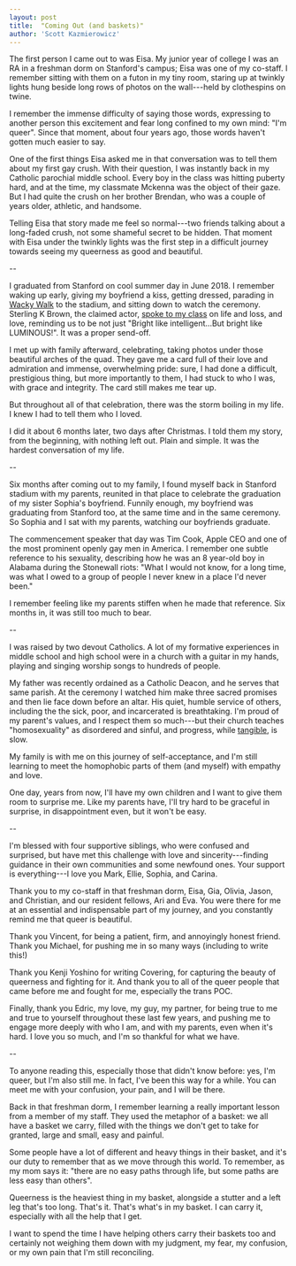 ```yaml
---
layout: post
title:  "Coming Out (and baskets)"
author: 'Scott Kazmierowicz'
---
```


The first person I came out to was Eisa. My junior year of college I was an RA in a freshman dorm on Stanford's campus; Eisa was one of my co-staff. I remember sitting with them on a futon in my tiny room, staring up at twinkly lights hung beside long rows of photos on the wall---held by clothespins on twine.

I remember the immense difficulty of saying those words, expressing to another person this excitement and fear long confined to my own mind: "I'm queer". Since that moment, about four years ago, those words haven't gotten much easier to say.

One of the first things Eisa asked me in that conversation was to tell them about my first gay crush. With their question, I was instantly back in my Catholic parochial middle school. Every boy in the class was hitting puberty hard, and at the time, my classmate Mckenna was the object of their gaze. But I had quite the crush on her brother Brendan, who was a couple of years older, athletic, and handsome. 

Telling Eisa that story made me feel so normal---two friends talking about a long-faded crush, not some shameful secret to be hidden. That moment with Eisa under the twinkly lights was the first step in a difficult journey towards seeing my queerness as good and beautiful. 

--

I graduated from Stanford on cool summer day in June 2018. I remember waking up early, giving my boyfriend a kiss, getting dressed, parading in [Wacky Walk](https://news.stanford.edu/2018/06/08/wacky-walk/) to the stadium, and sitting down to watch the ceremony. Sterling K Brown, the claimed actor, [spoke to my class](https://news.stanford.edu/2018/06/17/2018-commencement-speech-stanford-alumnus-sterling-k-brown/) on life and loss, and love, reminding us to be not just "Bright like intelligent...But bright like LUMINOUS!". It was a proper send-off.

I met up with family afterward, celebrating, taking photos under those beautiful arches of the quad. They gave me a card full of their love and admiration and immense, overwhelming pride: sure, I had done a difficult, prestigious thing, but more importantly to them, I had stuck to who I was, with grace and integrity. The card still makes me tear up.

But throughout all of that celebration, there was the storm boiling in my life. I knew I had to tell them who I loved. 

I did it about 6 months later, two days after Christmas. I told them my story, from the beginning, with nothing left out. Plain and simple. It was the hardest conversation of my life. 

--

Six months after coming out to my family, I found myself back in Stanford stadium with my parents, reunited in that place to celebrate the graduation of my sister Sophia's boyfriend. Funnily enough, my boyfriend was graduating from Stanford too, at the same time and in the same ceremony.  So Sophia and I sat with my parents, watching our boyfriends graduate.

The commencement speaker that day was Tim Cook, Apple CEO and one of the most prominent openly gay men in America. I remember one subtle reference to his sexuality, describing how he was an 8 year-old boy in Alabama during the Stonewall riots: "What I would not know, for a long time, was what I owed to a group of people I never knew in a place I'd never been." 

I remember feeling like my parents stiffen when he made that reference. Six months in, it was still too much to bear.

--

I was raised by two devout Catholics. A lot of my formative experiences in middle school and high school were in a church with a guitar in my hands, playing and singing worship songs to hundreds of people. 

My father was recently ordained as a Catholic Deacon, and he serves that same parish. At the ceremony I watched him make three sacred promises and then lie face down before an altar. His quiet, humble service of others, including the the sick, poor, and incarcerated is breathtaking. I'm proud of my parent's values, and I respect them so much---but their church teaches "homosexuality" as disordered and sinful, and progress, while [tangible](https://www.nytimes.com/2020/10/21/world/europe/pope-francis-same-sex-civil-unions.html), is slow.

My family is with me on this journey of self-acceptance, and I'm still learning to meet the homophobic parts of them (and myself) with empathy and love.

One day, years from now, I'll have my own children and I want to give them room to surprise me. Like my parents have, I'll try hard to be graceful in surprise, in disappointment even, but it won't be easy.

--

I'm blessed with four supportive siblings, who were confused and surprised, but have met this challenge with love and sincerity---finding guidance in their own communities and some newfound ones. Your support is everything---I love you Mark, Ellie, Sophia, and Carina.

Thank you to my co-staff in that freshman dorm, Eisa, Gia, Olivia, Jason, and Christian, and our resident fellows, Ari and Eva. You were there for me at an essential and indispensable part of my journey, and you constantly remind me that queer is beautiful.

Thank you Vincent, for being a patient, firm, and annoyingly honest friend. Thank you Michael, for pushing me in so many ways (including to write this!)

Thank you Kenji Yoshino for writing Covering, for capturing the beauty of queerness and fighting for it. And thank you to all of the queer people that came before me and fought for me, especially the trans POC.

Finally, thank you Edric, my love, my guy, my partner, for being true to me and true to yourself throughout these last few years, and pushing me to engage more deeply with who I am, and with my parents, even when it's hard. I love you so much, and I'm so thankful for what we have.

--

To anyone reading this, especially those that didn't know before: yes, I'm queer, but I'm also still me. In fact, I've been this way for a while. You can meet me with your confusion, your pain, and I will be there. 

Back in that freshman dorm, I remember learning a really important lesson from a member of my staff. They used the metaphor of a basket: we all have a basket we carry, filled with the things we don't get to take for granted, large and small, easy and painful.

Some people have a lot of different and heavy things in their basket, and it's our duty to remember that as we move through this world. To remember, as my mom says it: "there are no easy paths through life, but some paths are less easy than others". 

Queerness is the heaviest thing in my basket, alongside a stutter and a left leg that's too long. That's it. That's what's in my basket. I can carry it, especially with all the help that I get.

I want to spend the time I have helping others carry their baskets too and certainly not weighing them down with my judgment, my fear, my confusion, or my own pain that I'm still reconciling.
